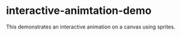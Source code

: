 # interactive-animtation-demo
This demonstrates an interactive animation on a canvas using sprites.
